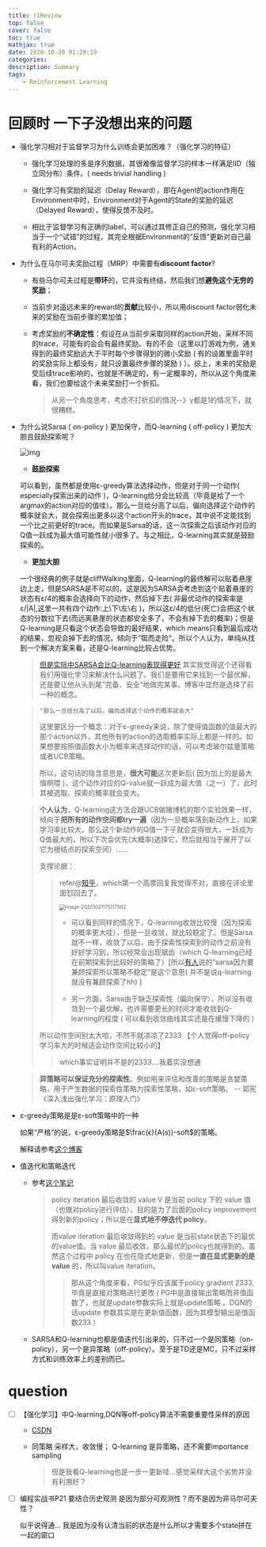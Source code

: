 ```yaml
---
title: rlReview
top: false
cover: false
toc: true
mathjax: true
date: 2020-10-20 01:28:19
categories:
description: Summary
tags:
    - Reinforcement Learning
---
```




# 回顾时 一下子没想出来的问题

* 强化学习相对于监督学习为什么训练会更加困难？（强化学习的特征）

  * 强化学习处理的多是序列数据，其很难像监督学习的样本一样满足IID（独立同分布）条件。( needs trivial handling )

  * 强化学习有奖励的延迟（Delay Reward），即在Agent的action作用在Environment中时，Environment对于Agent的State的奖励的延迟（Delayed Reward），使得反馈不及时。

  * 相比于监督学习有正确的label，可以通过其修正自己的预测，强化学习相当于一个“试错”的过程，其完全根据Environment的“反馈”更新对自己最有利的Action。

* 为什么在马尔可夫奖励过程（MRP）中需要有**discount factor**?

  * 有些马尔可夫过程是**带环**的，它并没有终结，然后我们想**避免这个无穷的奖励**；

  * 当前步对遥远未来的reward的**贡献**比较小，所以用discount factor弱化未来的奖励在当前步骤的累加值；

  * 考虑奖励的**不确定性**：假设在从当前步采取同样的action开始，采样不同的trace，可能有的会会有最终奖励、有的不会（这里以打游戏为例，通关得到的最终奖励远大于平时每个步骤得到的微小奖励 ( 有的设置里面平时的奖励实际上都没有，就只设置最终步骤的奖励 ) ）。综上，未来的奖励是受后续trace影响的，也就是不确定的，有一定概率的，所以从这个角度来看，我们也要给这个未来奖励打一个折扣。

    > 从另一个角度思考，考虑不打折扣的情况--》γ都是1的情况下，就很糟糕。

* 为什么说Sarsa ( on-policy ) 更加保守，而Q-learning ( off-policy ) 更加大胆且鼓励探索呢？

  ![img](https://datawhalechina.github.io/leedeeprl-notes/chapter3/img/3.18.png)

  * **鼓励探索**

  可以看到，虽然都是使用ε-greedy算法选择动作，但是对于同一个动作( especially探索出来的动作 )，Q-learning给分会比较高（毕竟是给了一个argmax的action对应的值哇）。那么一旦给分高了以后，偏向选择这个动作的概率就会大，就会探索出更多以这个action开头的trace，其中说不定能找到一个比之前更好的trace。而如果是Sarsa的话，这一次探索之后该动作对应的Q值一跃成为最大值可能性就小很多了。与之相比，Q-learning其实就是鼓励探索的。

  * **更加大胆**

  一个很经典的例子就是cliffWalking里面，Q-learning的最终解可以贴着悬崖边上走，但是SARSA是不可以的，这是因为SARSA会考虑到这个贴着悬崖的状态有ε/4的概率会选择向下的动作，然后掉下去( 非最优动作的探索率是 ε/|A|,这里一共有四个动作:上\下\左\右 )，所以这ε/4的低分(死亡)会把这个状态的分数拉下去(而远离悬崖的状态都安全多了，不会有掉下去的概率)；但是Q-learning是只看这个状态会导致的最好结果，which means只看到最后成功的结果，忽视会掉下去的情况，倾向于”铤而走险“。所以个人认为，单纯从找到一个解决方案来看，还是Q-learning比较占优势。

  >  [但是实际中SARSA会比Q-learning表现得更好](https://www.cnblogs.com/devilmaycry812839668/p/10312685.html) 其实我觉得这个还得看我们用强化学习来解决什么问题了。我们是要用它来找到一个最优解，还是要让他从头到尾”完备、安全“地做完某事。博客中显然是选择了前一种的概念。

  > ```"那么一旦给分高了以后，偏向选择这个动作的概率就会大"```
  >
  >  这里要区分一个概念：对于ε-greedy来说，除了使得值函数的值最大的那个action以外，其他所有的action的选取概率实际上都是一样的。如果想要按照值函数大小为概率来选择动作的话，可以考虑玻尔兹曼策略或者UCB策略。
  >
  > 所以，这句话的隐含意思是，**很大可能**这次更新后( 因为加上的是最大值啊喂 )，这个动作对应的Q-value就一跃成为最大值（之一）了，此时其被选取、探索的概率就会变大。

  > **个人认为**，Q-learning这方法会跟UCB做赌博机的那个实验效果一样，倾向于**把所有的动作空间都try一遍**（因为一旦概率落到新动作上，如果学习率比较大，那么这个新动作的Q值一下子就会变得很大，一跃成为Q值最大的，所以下次会优先(大概率)选择它，然后就相当于展开了以它为根结点的探索空间）......
  >
  > 支撑论据：
  >
  > > refer@[知乎](https://www.zhihu.com/question/268461866)，which第一个高票回复我觉得不对，直接在评论里面怼回去了。
  > >
  > > <img src="https://gitee.com/HesyH/Image-Hosting/raw/master/image4typora/202010/22/011454-204261.png" alt="image-20201021175117502" style="zoom: 70%;" />
  > >
  > > * 可以看到同样的情况下，Q-learning收敛比较慢（因为探索的概率更大哇），但是一旦收敛，就比较稳定了。但是Sarsa就不一样，收敛了以后，由于探索性探索到的动作之前没有好好学习到，所以经常会出现锯齿（which Q-learning已经在前期探索到比较好的策略了）[所以[有人](https://datawhalechina.github.io/leedeeprl-notes/#/chapter3/chapter3)说的“sarsa因为要兼顾探索所以策略不稳定“是这个意思( 并不是说q-learning就没有兼顾探索了hh) ]
  > >
  > > * 另一方面，Sarsa由于缺乏探索性（偏向保守），所以没有收敛到一个最优解，也许需要更长的时间才能收敛到Q-learning的程度 ( 可以看到收敛曲线其实还是在缓慢下降的 )
  >
  > 所以动作空间别太大哈，不然不就凉凉了2333 【个人觉得off-policy 学习率大的时候适合动作空间比较小的】
  >
  > > which事实证明并不是的2333....我着实没想通

  > **异策略可以保证充分的探索性**。例如⽤来评估和改善的策略是贪婪策略，⽤于产⽣数据的探索性策略为探索性策略，如ε-soft策略。  -- 郭宪 《深入浅出强化学习：原理入门》



* ε-greedy策略是是ε-soft策略中的一种

  如果“严格”的说，ε-greedy策略是$\frac{ϵ}{A(s)}-soft$的策略。

  解释请参考[这个博客](http://fancyerii.github.io/books/rl3/)

* 值迭代和策略迭代

  * 参考[这个笔记](http://wulc.me/2018/05/05/强化学习笔记(1)-概述/)
  
    > policy iteration 最后收敛的 value V 是当前 policy 下的 value 值（也做对policy进行评估），目的是为了后面的policy improvement得到新的policy；所以是在**显式地不停迭代 policy**。
    >
    > 而value iteration 最后收敛得到的 value 是当前state状态下的最优的value值。当 value 最后收敛，那么最优的policy也就得到的。虽然这个过程中 policy 在也在隐式地更新，但是**一直在显式更新的是 value** 的，所以叫value iteration。
    >
    > > 那从这个角度来看，PG似乎应该属于policy gradient 2333,毕竟是直接对策略进行更改 ( PG中是直接输出策略而非值函数了，也就是update参数实际上就是update策略 。DQN的话update 参数其实是在更新值函数，因为其模型输出是值函数233 ） 
  
  * SARSA和Q-learning也都是值迭代引出来的，只不过一个是同策略（on-policy），另一个是异策略（off-policy）。至于是TD还是MC，只不过采样方式和训练效率上的差别而已。





# question
* [ ] 【强化学习】中Q-learning,DQN等off-policy算法不需要重要性采样的原因

  * [CSDN](https://blog.csdn.net/weixin_37895339/article/details/84881169)

  * 同策略 采样大，收敛慢； Q-learning 是异策略，还不需要importance sampling 

    > 但是我看Q-learning也是一步一更新哇...感觉采样大这个劣势并没有利用好？

* [ ] 编程实战书P21 要结合历史观测 是因为部分可观测性？而不是因为非马尔可夫性？

  似乎说得通... 我是因为没有认清当前的状态是什么所以才需要多个state拼在一起的窗口